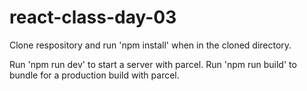 # react-class-day-03

Clone respository and run 'npm install' when in the cloned directory.

Run 'npm run dev' to start a server with parcel.
Run 'npm run build' to bundle for a production build with parcel.
